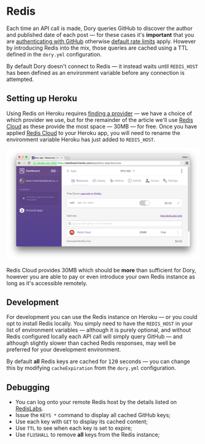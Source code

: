 # Redis

Each time an API call is made, Dory queries GitHub to discover the author and published date of each post &mdash; for these cases it's **important** that you are [authenticating with GitHub](GITHUB.md) otherwise [default rate limits](https://developer.github.com/v3/rate_limit/) apply. However by introducing Redis into the mix, those queries are cached using a TTL defined in the `dory.yml` configuration.

By default Dory doesn't connect to Redis &mdash; it instead waits until `REDIS_HOST` has been defined as an environment variable before any connection is attempted.

## Setting up Heroku

Using Redis on Heroku requires [finding a provider](https://elements.heroku.com/addons) &mdash; we have a choice of which provider we use, but for the remainder of the article we'll use [Redis Cloud](https://elements.heroku.com/addons/rediscloud) as these provide the most space &mdash; 30MB &mdash; for free. Once you have applied [Redis Cloud](https://elements.heroku.com/addons/rediscloud) to your Heroku app, you will need to rename the environment variable Heroku has just added to `REDIS_HOST`.

![Redis on Heroku](images/heroku-redis.png)

Redis Cloud provides 30MB which should be **more** than sufficient for Dory, however you are able to pay or even introduce your own Redis instance as long as it's accessible remotely.

## Development

For development you can use the Redis instance on Heroku &mdash; or you could opt to install Redis locally. You simply need to have the `REDIS_HOST` in your list of environment variables &mdash; although it is purely optional, and without Redis configured locally each API call will simply query GitHub &mdash; and although slightly slower than cached Redis responses, may well be preferred for your development environment.

By default **all** Redis keys are cached for <kbd>120</kbd> seconds &mdash; you can change this by modifying `cacheExpiration` from the `dory.yml` configuration.

## Debugging

* You can log onto your remote Redis host by the details listed on [RedisLabs](https://app.redislabs.com/main/bdbconfiguration).
* Issue the `KEYS *` command to display all cached GitHub keys;
* Use each key with `GET` to display its cached content;
* Use `TTL` to see when each key is set to expire;
* Use `FLUSHALL` to remove **all** keys from the Redis instance;